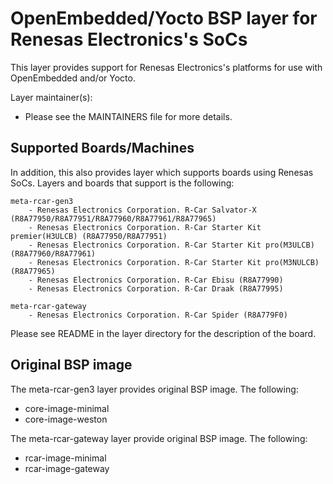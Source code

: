 # OpenEmbedded/Yocto BSP layer for Renesas Electronics's SoCs

This layer provides support for Renesas Electronics's platforms for use with
OpenEmbedded and/or Yocto.

Layer maintainer(s):

* Please see the MAINTAINERS file for more details.

## Supported Boards/Machines


In addition, this also provides layer which supports boards using Renesas SoCs.
Layers and boards that support is the following:

    meta-rcar-gen3
        - Renesas Electronics Corporation. R-Car Salvator-X (R8A77950/R8A77951/R8A77960/R8A77961/R8A77965)
        - Renesas Electronics Corporation. R-Car Starter Kit premier(H3ULCB) (R8A77950/R8A77951)
        - Renesas Electronics Corporation. R-Car Starter Kit pro(M3ULCB) (R8A77960/R8A77961)
        - Renesas Electronics Corporation. R-Car Starter Kit pro(M3NULCB) (R8A77965)
        - Renesas Electronics Corporation. R-Car Ebisu (R8A77990)
        - Renesas Electronics Corporation. R-Car Draak (R8A77995)

    meta-rcar-gateway
        - Renesas Electronics Corporation. R-Car Spider (R8A779F0)

Please see README in the layer directory for the description of the board.

## Original BSP image

The meta-rcar-gen3 layer provides original BSP image. The following:

* core-image-minimal
* core-image-weston

The meta-rcar-gateway layer provide original BSP image. The following:

* rcar-image-minimal
* rcar-image-gateway
